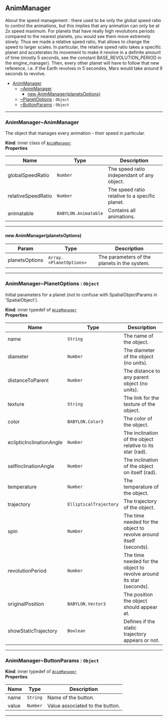 <a name="module_AnimManager"></a>

## AnimManager
About the speed management : there used to be only the global
speed ratio to control the animations, but this implies that any animation
can only be at 2x speed maximum. For planets that have really high
revolutions periods compared to the nearest planets, you would see them move
extremely slowly. Thus we made a relative speed ratio, that allows to change
the speed to larger scales. In particular, the relative speed ratio takes a
specific planet and accelerates its movement to make it revolve in a definite
amount of time (mostly 5 seconds, see the constant BASE_REVOLUTION_PERIOD in
the engine_manager). Then, every other planet will have to follow that new
reference, i.e. if the Earth revolves in 5 secondes, Mars would take around 9
seconds to revolve.


* [AnimManager](#module_AnimManager)
    * [~AnimManager](#module_AnimManager..AnimManager)
        * [new AnimManager(planetsOptions)](#new_module_AnimManager..AnimManager_new)
    * [~PlanetOptions](#module_AnimManager..PlanetOptions) : <code>Object</code>
    * [~ButtonParams](#module_AnimManager..ButtonParams) : <code>Object</code>


* * *

<a name="module_AnimManager..AnimManager"></a>

### AnimManager~AnimManager
The object that manages every animation - their speed in particular.

**Kind**: inner class of [<code>AnimManager</code>](#module_AnimManager)  
**Properties**

| Name | Type | Description |
| --- | --- | --- |
| globalSpeedRatio | <code>Number</code> | The speed ratio independant of any object. |
| relativeSpeedRatio | <code>Number</code> | The speed ratio relative to a specific planet. |
| animatable | <code>BABYLON.Animatable</code> | Contains all animations. |


* * *

<a name="new_module_AnimManager..AnimManager_new"></a>

#### new AnimManager(planetsOptions)

| Param | Type | Description |
| --- | --- | --- |
| planetsOptions | <code>Array.&lt;PlanetOptions&gt;</code> | The parameters of the planets in the system. |


* * *

<a name="module_AnimManager..PlanetOptions"></a>

### AnimManager~PlanetOptions : <code>Object</code>
Initial parameters for a planet (not to confuse with SpatialObjectParams in 'SpatialObject').

**Kind**: inner typedef of [<code>AnimManager</code>](#module_AnimManager)  
**Properties**

| Name | Type | Description |
| --- | --- | --- |
| name | <code>String</code> | The name of the object. |
| diameter | <code>Number</code> | The diameter of the object (no units). |
| distanceToParent | <code>Number</code> | The distance to any parent object (no units). |
| texture | <code>String</code> | The link for the texture of the object. |
| color | <code>BABYLON.Color3</code> | The color of the object. |
| eclipticInclinationAngle | <code>Number</code> | The inclination of the object relative to its star (rad). |
| selfInclinationAngle | <code>Number</code> | The inclination of the object on itself (rad). |
| temperature | <code>Number</code> | The temperature of the object. |
| trajectory | <code>EllipticalTrajectory</code> | The trajectory of the object. |
| spin | <code>Number</code> | The time needed for the object to revolve around itself (seconds). |
| revolutionPeriod | <code>Number</code> | The time needed for the object to revolve around its star (seconds). |
| originalPosition | <code>BABYLON.Vector3</code> | The position the object should appear at. |
| showStaticTrajectory | <code>Boolean</code> | Defines if the static trajectory appears or not. |


* * *

<a name="module_AnimManager..ButtonParams"></a>

### AnimManager~ButtonParams : <code>Object</code>
**Kind**: inner typedef of [<code>AnimManager</code>](#module_AnimManager)  
**Properties**

| Name | Type | Description |
| --- | --- | --- |
| name | <code>String</code> | Name of the button. |
| value | <code>Number</code> | Value associated to the button. |


* * *

